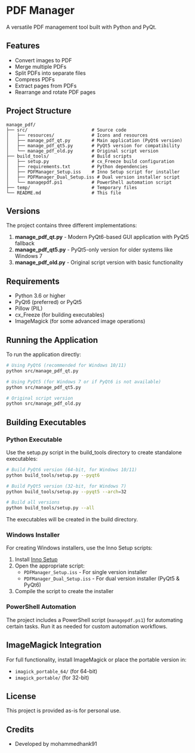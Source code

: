 # PDF Manager

A versatile PDF management tool built with Python and PyQt.

## Features

- Convert images to PDF
- Merge multiple PDFs
- Split PDFs into separate files
- Compress PDFs
- Extract pages from PDFs
- Rearrange and rotate PDF pages

## Project Structure

```
manage_pdf/
├── src/                        # Source code
│   ├── resources/              # Icons and resources
│   ├── manage_pdf_qt.py        # Main application (PyQt6 version)
│   ├── manage_pdf_qt5.py       # PyQt5 version for compatibility
│   └── manage_pdf_old.py       # Original script version
├── build_tools/                # Build scripts
│   ├── setup.py                # cx_Freeze build configuration
│   ├── requirements.txt        # Python dependencies
│   ├── PDFManager_Setup.iss    # Inno Setup script for installer
│   ├── PDFManager_Dual_Setup.iss # Dual version installer script
│   └── managepdf.ps1           # PowerShell automation script
├── temp/                       # Temporary files
└── README.md                   # This file
```

## Versions

The project contains three different implementations:

1. **manage_pdf_qt.py** - Modern PyQt6-based GUI application with PyQt5 fallback
2. **manage_pdf_qt5.py** - PyQt5-only version for older systems like Windows 7
3. **manage_pdf_old.py** - Original script version with basic functionality

## Requirements

- Python 3.6 or higher
- PyQt6 (preferred) or PyQt5
- Pillow (PIL)
- cx_Freeze (for building executables)
- ImageMagick (for some advanced image operations)

## Running the Application

To run the application directly:

```bash
# Using PyQt6 (recommended for Windows 10/11)
python src/manage_pdf_qt.py

# Using PyQt5 (for Windows 7 or if PyQt6 is not available)
python src/manage_pdf_qt5.py

# Original script version
python src/manage_pdf_old.py
```

## Building Executables

### Python Executable
Use the setup.py script in the build_tools directory to create standalone executables:

```bash
# Build PyQt6 version (64-bit, for Windows 10/11)
python build_tools/setup.py --pyqt6

# Build PyQt5 version (32-bit, for Windows 7)
python build_tools/setup.py --pyqt5 --arch=32

# Build all versions
python build_tools/setup.py --all
```

The executables will be created in the build directory.

### Windows Installer
For creating Windows installers, use the Inno Setup scripts:

1. Install [Inno Setup](https://jrsoftware.org/isinfo.php)
2. Open the appropriate script:
   - `PDFManager_Setup.iss` - For single version installer
   - `PDFManager_Dual_Setup.iss` - For dual version installer (PyQt5 & PyQt6)
3. Compile the script to create the installer

### PowerShell Automation
The project includes a PowerShell script (`managepdf.ps1`) for automating certain tasks. Run it as needed for custom automation workflows.

## ImageMagick Integration

For full functionality, install ImageMagick or place the portable version in:
- `imagick_portable_64/` (for 64-bit)
- `imagick_portable/` (for 32-bit)

## License

This project is provided as-is for personal use.

## Credits

- Developed by mohammedhank91 
